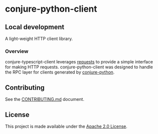 # conjure-python-client

## Local development

A light-weight HTTP client library.

### Overview

conjure-typescript-client leverages [requests](http://docs.python-requests.org/en/master/) to provide a simple interface for making HTTP requests. conjure-python-client was designed to handle the RPC layer for clients generated by [conjure-python](https://github.com/palantir/conjure-python).

## Contributing

See the [CONTRIBUTING.md](./CONTRIBUTING.md) document.

## License
This project is made available under the [Apache 2.0 License](/LICENSE).
